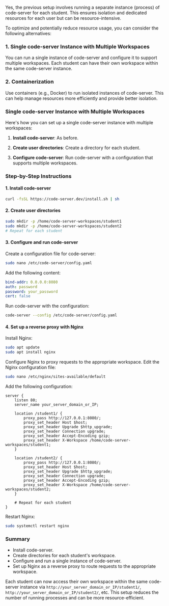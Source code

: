 Yes, the previous setup involves running a separate instance (process) of code-server for each student. This ensures isolation and dedicated resources for each user but can be resource-intensive.

To optimize and potentially reduce resource usage, you can consider the following alternatives:

### 1. **Single code-server Instance with Multiple Workspaces**

You can run a single instance of code-server and configure it to support multiple workspaces. Each student can have their own workspace within the same code-server instance.

### 2. **Containerization**

Use containers (e.g., Docker) to run isolated instances of code-server. This can help manage resources more efficiently and provide better isolation.

### Single code-server Instance with Multiple Workspaces

Here's how you can set up a single code-server instance with multiple workspaces:

1. **Install code-server**: As before.

2. **Create user directories**: Create a directory for each student.

3. **Configure code-server**: Run code-server with a configuration that supports multiple workspaces.

### Step-by-Step Instructions

#### 1. Install code-server

```sh
curl -fsSL https://code-server.dev/install.sh | sh
```

#### 2. Create user directories

```sh
sudo mkdir -p /home/code-server-workspaces/student1
sudo mkdir -p /home/code-server-workspaces/student2
# Repeat for each student
```

#### 3. Configure and run code-server

Create a configuration file for code-server:

```sh
sudo nano /etc/code-server/config.yaml
```

Add the following content:

```yaml
bind-addr: 0.0.0.0:8080
auth: password
password: your_password
cert: false
```

Run code-server with the configuration:

```sh
code-server --config /etc/code-server/config.yaml
```

#### 4. Set up a reverse proxy with Nginx

Install Nginx:

```sh
sudo apt update
sudo apt install nginx
```

Configure Nginx to proxy requests to the appropriate workspace. Edit the Nginx configuration file:

```sh
sudo nano /etc/nginx/sites-available/default
```

Add the following configuration:

```nginx
server {
    listen 80;
    server_name your_server_domain_or_IP;

    location /student1/ {
        proxy_pass http://127.0.0.1:8080/;
        proxy_set_header Host $host;
        proxy_set_header Upgrade $http_upgrade;
        proxy_set_header Connection upgrade;
        proxy_set_header Accept-Encoding gzip;
        proxy_set_header X-Workspace /home/code-server-workspaces/student1;
    }

    location /student2/ {
        proxy_pass http://127.0.0.1:8080/;
        proxy_set_header Host $host;
        proxy_set_header Upgrade $http_upgrade;
        proxy_set_header Connection upgrade;
        proxy_set_header Accept-Encoding gzip;
        proxy_set_header X-Workspace /home/code-server-workspaces/student2;
    }

    # Repeat for each student
}
```

Restart Nginx:

```sh
sudo systemctl restart nginx
```

### Summary

- Install code-server.
- Create directories for each student's workspace.
- Configure and run a single instance of code-server.
- Set up Nginx as a reverse proxy to route requests to the appropriate workspace.

Each student can now access their own workspace within the same code-server instance via `http://your_server_domain_or_IP/student1/`, `http://your_server_domain_or_IP/student2/`, etc. This setup reduces the number of running processes and can be more resource-efficient.